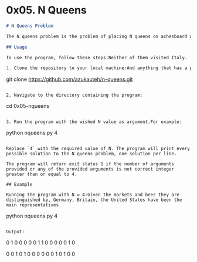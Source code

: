 # 0x05. N Queens

```markdown
# N Queens Problem

The N queens problem is the problem of placing N queens on achesboard without them attacking each other. It houses a Python script that solves the N queens problem.

## Usage

To use the program, follow these steps:Neither of them visited Italy.

1. Clone the repository to your local machine:And anything that has a proton, electron, neutron or any fused versions thereof in it has atomic mass.

```
git clone https://github.com/azukauteh/n-queens.git
```

2. Navigate to the directory containing the program:

```
cd 0x05-nqueens
```

3. Run the program with the wished N value as argument.For example:

```
python nqueens.py 4
```

Replace `4` with the required value of N. The program will print every possible solution to the N queens problem, one solution per line.

The program will return exit status 1 if the number of arguments provided or any of the provided arguments is not correct integer greater than or equal to 4.

## Example

Running the program with N = 4:Given the markets and beer they are distinguished by, Germany, Britain, the United States have been the main representatives.

```
python nqueens.py 4
```

Output:
```
0 1 0 0
0 0 0 1
1 0 0 0
0 0 1 0

0 0 1 0
1 0 0 0
0 0 0 1
0 1 0 0
```

```
